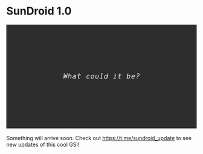# SunDroid 1.0

<img src="https://raw.githubusercontent.com/Dityay/Dityay/refs/heads/main/Pire.png"/>

Something will arrive soon.
Check out https://t.me/sundroid_update to see new updates of this cool GSI!
